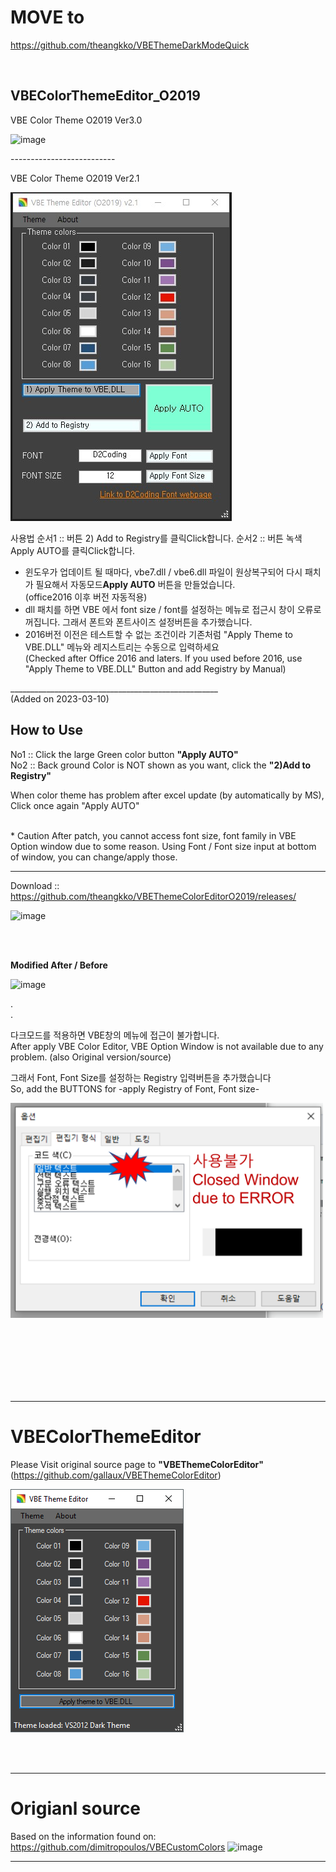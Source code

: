 
# MOVE to
https://github.com/theangkko/VBEThemeDarkModeQuick

<br>

## VBEColorThemeEditor_O2019
VBE Color Theme O2019 Ver3.0

![image](https://github.com/theangkko/VBEThemeColorEditorO2019/assets/75212211/643830f5-c712-45d0-b12e-7c2a6cb5f495)


--------------------------<br>

VBE Color Theme O2019 Ver2.1


![modified](/MainWindowO2019.jpg)

사용법
순서1 :: 버튼 2) Add to Registry를 클릭Click합니다.
순서2 :: 버튼 녹색Apply AUTO를 클릭Click합니다.


- 윈도우가 업데이트 될 때마다, vbe7.dll / vbe6.dll 파일이 원상복구되어 다시 패치가 필요해서 자동모드**Apply AUTO** 버튼을 만들었습니다.    
  (office2016 이후 버전 자동적용)
- dll 패치를 하면 VBE 에서 font size / font를 설정하는 메뉴로 접근시 창이 오류로 꺼집니다. 그래서 폰트와 폰트사이즈 설정버튼을 추가했습니다.
- 2016버전 이전은 테스트할 수 없는 조건이라 기존처럼 "Apply Theme to VBE.DLL" 메뉴와 레지스트리는 수동으로 입력하세요    
  (Checked after Office 2016 and laters. If you used before 2016, use "Apply Theme to VBE.DLL" Button and add Registry by Manual)



____________________________________________________<br>
(Added on 2023-03-10) <br>
## How to Use <br>
No1 :: Click the large Green color button **"Apply AUTO"**  <br>
No2 :: Back ground Color is NOT shown as you want, click the **"2)Add to Registry"** <br>


When color theme has problem after excel update (by automatically by MS), Click once again "Apply AUTO"

<br>
* Caution
After patch, you cannot access font size, font family in VBE Option window due to some reason.
Using Font / Font size input at bottom of window, you can change/apply those.

____________________________________________________


Download :: https://github.com/theangkko/VBEThemeColorEditorO2019/releases/

<img width="727" alt="image" src="https://github.com/theangkko/VBEThemeColorEditorO2019/assets/75212211/4cedb508-017e-41b7-8a57-ec614eccaa77">

<BR><BR>  


**Modified After / Before**

![image](https://github.com/theangkko/VBEThemeColorEditorO2019/assets/75212211/adfa74cc-487b-420f-a862-a40bc7f49dc1)


.    
.    


다크모드를 적용하면 VBE창의 메뉴에 접근이 불가합니다.    
After apply VBE Color Editor, VBE Option Window is not available due to any problem. (also Original version/source)

그래서 Font, Font Size를 설정하는 Registry 입력버튼을 추가했습니다    
So, add the BUTTONS for -apply Registry of Font, Font size- 


<img src="/ErrorVBEOptionInput.png" width="500">


<br><br><br><br><br><br>


---

# VBEColorThemeEditor    
Please Visit original source page to **"VBEThemeColorEditor"**(https://github.com/gallaux/VBEThemeColorEditor)
 
![original](/ThemeEditor.png)

<br><br>

---

# Origianl source
Based on the information found on: https://github.com/dimitropoulos/VBECustomColors 
![image](https://github.com/theangkko/VBEThemeColorEditorO2019/assets/75212211/3775a99d-3c00-4df3-8513-6f96dfdb07a7)



__________________________________________________     






